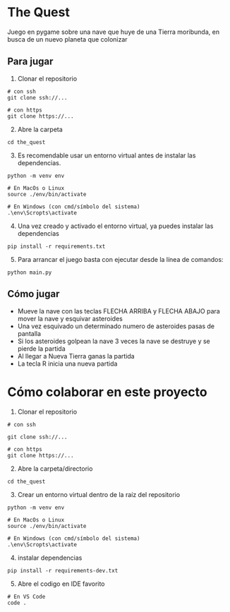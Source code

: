 # The Quest

Juego en pygame sobre una nave que huye de una Tierra moribunda, en busca de un nuevo planeta que colonizar

## Para jugar
1. Clonar el repositorio
```
# con ssh
git clone ssh://...

# con https
git clone https://...
```

2. Abre la carpeta
```
cd the_quest
```

3. Es recomendable usar un entorno virtual antes de instalar las dependencias.
```
python -m venv env

# En MacOs o Linux
source ./env/bin/activate

# En Windows (con cmd/símbolo del sistema)
.\env\Scropts\activate
```

4. Una vez creado y activado el entorno virtual, ya puedes instalar las dependencias
```
pip install -r requirements.txt
```

5. Para arrancar el juego basta con ejecutar desde la línea de comandos:

```
python main.py
```

## Cómo jugar

- Mueve la nave con las teclas FLECHA ARRIBA y FLECHA ABAJO para mover la nave y esquivar asteroides
- Una vez esquivado un determinado numero de asteroides pasas de pantalla
- Si los asteroides golpean la nave 3 veces la nave se destruye y se pierde la partida
- Al llegar a Nueva Tierra ganas la partida
- La tecla R inicia una nueva partida

# Cómo colaborar en este proyecto
1. Clonar el repositorio

```
# con ssh

git clone ssh://...

# con https
git clone https://...
```

2. Abre la carpeta/directorio
```
cd the_quest
```

3. Crear un entorno virtual dentro de la raíz del repositorio
```
python -m venv env

# En MacOs o Linux
source ./env/bin/activate

# En Windows (con cmd/símbolo del sistema)
.\env\Scropts\activate
```

4. instalar dependencias
```
pip install -r requirements-dev.txt
```

5. Abre el codigo en IDE favorito
```
# En VS Code
code .
```